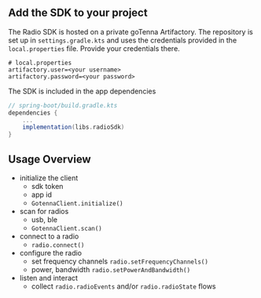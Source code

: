 



## Add the SDK to your project

The Radio SDK is hosted on a private goTenna Artifactory. The repository is set up in `settings.gradle.kts` and uses the credentials provided in the `local.properties` file. Provide your credentials there.

```
# local.properties
artifactory.user=<your username>
artifactory.password=<your password>
```

The SDK is included in the app dependencies

```gradle
// spring-boot/build.gradle.kts
dependencies {
    ...
    implementation(libs.radioSdk)
}
```

## Usage Overview

- initialize the client
  - sdk token
  - app id
  - `GotennaClient.initialize()`
- scan for radios
    - usb, ble
    - `GotennaClient.scan()`
- connect to a radio
  - `radio.connect()`
- configure the radio
  - set frequency channels `radio.setFrequencyChannels()`
  - power, bandwidth `radio.setPowerAndBandwidth()`
- listen and interact
  - collect `radio.radioEvents` and/or `radio.radioState` flows
